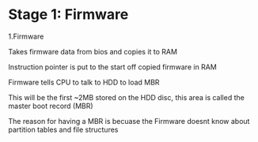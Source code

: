 # Stage 1: Firmware
1.Firmware

Takes firmware data from bios and copies it to RAM

Instruction pointer is put to the start off copied firmware in RAM

Firmware tells CPU to talk to HDD to load MBR

This will be the first ~2MB stored on the HDD disc, this area is called the master boot record (MBR) 

The reason for having a MBR is becuase the Firmware doesnt know about partition tables and file structures